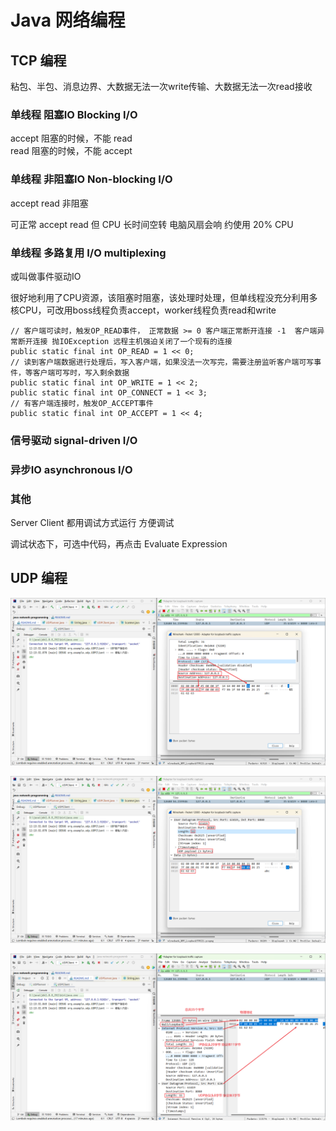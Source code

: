 # Java 网络编程

## TCP 编程

粘包、半包、消息边界、大数据无法一次write传输、大数据无法一次read接收

### 单线程 阻塞IO Blocking I/O

accept 阻塞的时候，不能 read  
read 阻塞的时候，不能 accept

### 单线程 非阻塞IO Non-blocking I/O

accept read 非阻塞

可正常 accept read 但 CPU 长时间空转 电脑风扇会响 约使用 20% CPU

### 单线程 多路复用 I/O multiplexing

或叫做事件驱动IO

很好地利用了CPU资源，该阻塞时阻塞，该处理时处理，但单线程没充分利用多核CPU，可改用boss线程负责accept，worker线程负责read和write

```text
// 客户端可读时，触发OP_READ事件， 正常数据 >= 0 客户端正常断开连接 -1  客户端异常断开连接 抛IOException 远程主机强迫关闭了一个现有的连接
public static final int OP_READ = 1 << 0; 
// 读到客户端数据进行处理后，写入客户端，如果没法一次写完，需要注册监听客户端可写事件，等客户端可写时，写入剩余数据
public static final int OP_WRITE = 1 << 2;
public static final int OP_CONNECT = 1 << 3;
// 有客户端连接时，触发OP_ACCEPT事件
public static final int OP_ACCEPT = 1 << 4;
```

### 信号驱动 signal-driven I/O

### 异步IO asynchronous I/O

### 其他

Server Client 都用调试方式运行 方便调试

调试状态下，可选中代码，再点击 Evaluate Expression

## UDP 编程

![](udp-wireshark-01.png)

![](udp-wireshark-02.png)

![](udp-wireshark-03.png)